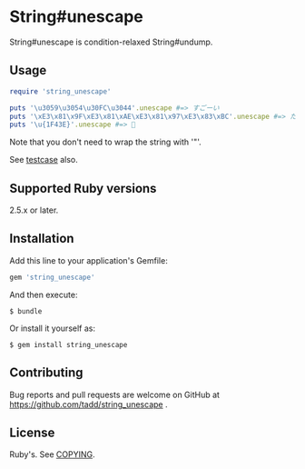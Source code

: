 # String#unescape

String#unescape is condition-relaxed String#undump.

## Usage

```ruby
require 'string_unescape'

puts '\u3059\u3054\u30FC\u3044'.unescape #=> すごーい
puts '\xE3\x81\x9F\xE3\x81\xAE\xE3\x81\x97\xE3\x83\xBC'.unescape #=> たのしー
puts '\u{1F43E}'.unescape #=> 🐾
```

Note that you don't need to wrap the string with '"'.

See [testcase](https://github.com/tadd/string_unescape/blob/master/test/test_unescape.rb) also.

## Supported Ruby versions

2.5.x or later.

## Installation

Add this line to your application's Gemfile:

```ruby
gem 'string_unescape'
```

And then execute:

    $ bundle

Or install it yourself as:

    $ gem install string_unescape

## Contributing

Bug reports and pull requests are welcome on GitHub at https://github.com/tadd/string_unescape .

## License

Ruby's.  See [COPYING](COPYING).
